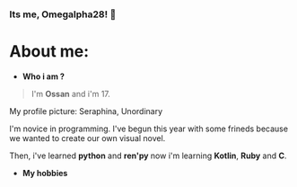 ### Its me, Omegalpha28! 👋

# About me:

- **Who i am ?**
> I'm **Ossan** and i'm 17. <br>

My profile picture: Seraphina, Unordinary <br>

I'm novice in programming. I've begun this year with some frineds because we wanted to create our own visual novel. <br>

Then, i've learned **python** and **ren'py** now i'm learning **Kotlin**, **Ruby** and **C**.

- **My hobbies**


#

<!--
**Omegalpha28/Omegalpha28** is a ✨ _special_ ✨ repository because its `README.md` (this file) appears on your GitHub profile.

Here are some ideas to get you started:

- 🔭 I’m currently working on ...
- 🌱 I’m currently learning ...
- 👯 I’m looking to collaborate on ...
- 🤔 I’m looking for help with ...
- 💬 Ask me about ...
- 📫 How to reach me: ...
- 😄 Pronouns: ...
- ⚡ Fun fact: ...
-->
